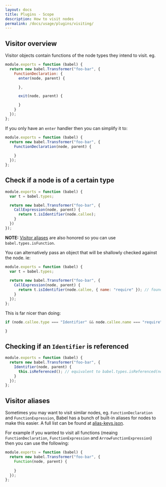 ```yaml
---
layout: docs
title: Plugins - Scope
description: How to visit nodes
permalink: /docs/usage/plugins/visiting/
---
```


## Visitor overview

Visitor objects contain functions of the node types they intend to visit. eg.

```javascript
module.exports = function (babel) {
  return new babel.Transformer("foo-bar", {
    FunctionDeclaration: {
      enter(node, parent) {

      },

      exit(node, parent) {

      }
    }
  });
};
```

If you only have an `enter` handler then you can simplify it to:

```javascript
module.exports = function (babel) {
  return new babel.Transformer("foo-bar", {
    FunctionDeclaration(node, parent) {
    
    }
  });
};
```

## Check if a node is of a certain type

```javascript
module.exports = function (babel) {
  var t = babel.types;

  return new babel.Transformer("foo-bar", {
    CallExpression(node, parent) {
      return t.isIdentifier(node.callee); 
    }
  })
});
```

**NOTE:** [Visitor aliases](#visitor-aliases) are also honored so you can use `babel.types.isFunction`.

You can alternatively pass an object that will be shallowly checked against the node. ie:

```javascript
module.exports = function (babel) {
  var t = babel.types;
  
  return new babel.Transformer("foo-bar", {
    CallExpression(node, parent) {
      return t.isIdentifier(node.callee, { name: "require" }); // found a require call!
    }
  });
};
```

This is far nicer than doing:

```javascript
if (node.callee.type === "Identifier" && node.callee.name === "require") {

}
```

## Checking if an `Identifier` is referenced

```javascript
module.exports = function (babel) {
  return new babel.Transformer("foo-bar", {
    Identifier(node, parent) {
      this.isReferenced(); // equivalent to babel.types.isReferenced(node, parent);
    }
  });
};
```

## Visitor aliases

Sometimes you may want to visit similar nodes, eg. `FunctionDeclaration` and `FunctionExpression`,
Babel has a bunch of built-in aliases for nodes to make this easier. A full list can be found at
[alias-keys.json](https://github.com/babel/babel/blob/master/src/babel/types/alias-keys.json).

For example if you wanted to visit all functions (meaing `FunctionDeclaration`, `FunctionExpression` and `ArrowFunctionExpression`) then you can use the following:

```javascript
module.exports = function (babel) {
  return new babel.Transformer("foo-bar", {
    Function(node, parent) {
    
    }
  });
};
```

